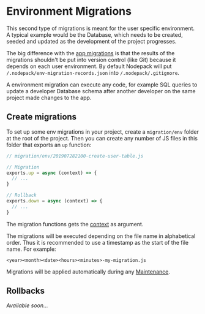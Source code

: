 # Environment Migrations

This second type of migrations is meant for the user specific environment. A typical example would be the Database, which needs to be created, seeded and updated as the development of the project progresses.

The big difference with the [app migrations](./app-migrations.md) is that the results of the migrations shouldn't be put into version control (like Git) because it depends on each user environment. By default Nodepack will put `/.nodepack/env-migration-records.json` into `/.nodepack/.gitignore`.

A environment migration can execute any code, for example SQL queries to update a developer Database schema after another developer on the same project made changes to the app.

## Create migrations

To set up some env migrations in your project, create a `migration/env` folder at the root of the project. Then you can create any number of JS files in this folder that exports an `up` function:

```js
// migration/env/201907282100-create-user-table.js

// Migration
exports.up = async (context) => {
  // ...
}

// Rollback
exports.down = async (context) => {
  // ...
}
```

The migration functions gets the [context](./context.md) as argument.

The migrations will be executed depending on the file name in alphabetical order. Thus it is recommended to use a timestamp as the start of the file name. For example:

```
<year><month><date><hours><minutes>-my-migration.js
```

Migrations will be applied automatically during any [Maintenance](./maintenance.md).

## Rollbacks

*Available soon...*
